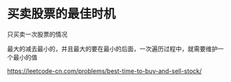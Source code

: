 # 买卖股票的最佳时机

只买卖一次股票的情况

最大的减去最小的，并且最大的要在最小的后面，一次遍历过程中，就需要维护一个最小的值


https://leetcode-cn.com/problems/best-time-to-buy-and-sell-stock/